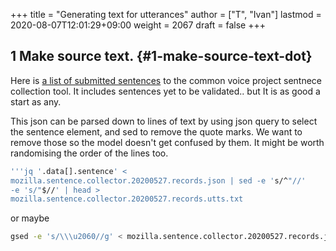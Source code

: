 +++
title = "Generating text for utterances"
author = ["T", "Ivan"]
lastmod = 2020-08-07T12:01:29+09:00
weight = 2067
draft = false
+++

## 1 Make source text. {#1-make-source-text-dot}

Here is [a list of submitted sentences](https://kinto.mozvoice.org/v1/buckets/App/collections/Sentences_Meta_en/records) to the common voice
project sentnece collection tool. It includes sentences yet to be
validated.. but It is as good a start as any.

This json can be parsed down to lines of text by using json query
to select the sentence element, and sed to remove the quote
marks. We want to remove those so the model doesn't get confused
by them. It might be worth randomising the order of the lines too.

<a id="orgfcce052"></a>
```bash
'''jq '.data[].sentence' <
mozilla.sentence.collector.20200527.records.json | sed -e 's/^"//'
-e 's/"$//' | head >
mozilla.sentence.collector.20200527.records.utts.txt
```

or maybe

<a id="orgb4ede53"></a>
```bash
gsed -e 's/\\\u2060//g' < mozilla.sentence.collector.20200527.records.json  | jq  '.data[] | select(.approved!=false).sentence' | gsed "s/[$SINGQ]/'/g; s/[$DUBQ]/\"/g" | iconv -f utf-8 -t ascii//translit |  sed -e 's/^"//' -e 's/"$//' | sed -e 's/\\\"/"/' > mozilla.sentence.collector.20200527.records.utts.clean.txt
```
